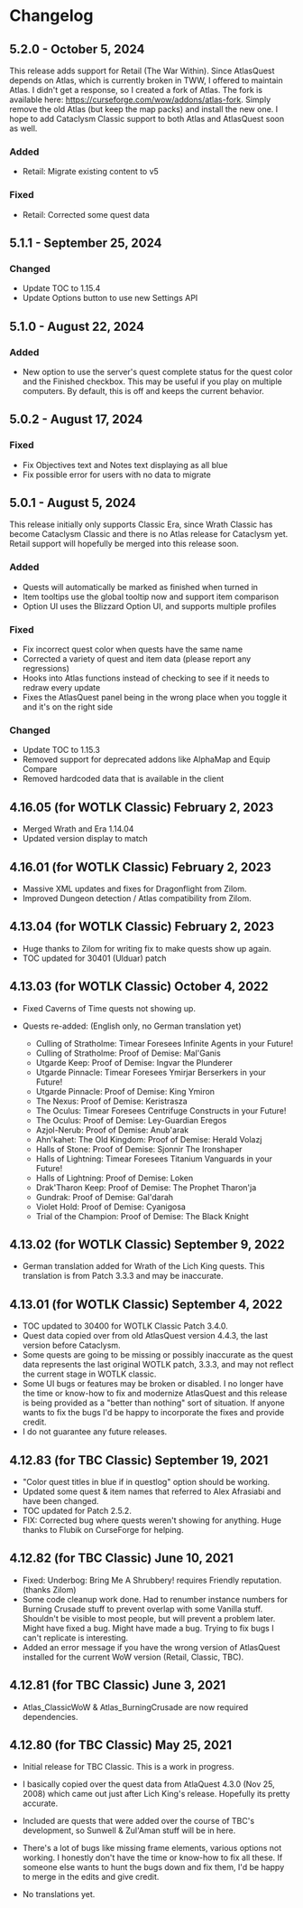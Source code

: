 # Changelog

## 5.2.0 - October 5, 2024

This release adds support for Retail (The War Within). Since AtlasQuest depends on Atlas, which is currently broken in TWW, I offered to maintain Atlas. I didn't get a response, so I created a fork of Atlas. The fork is available here: https://curseforge.com/wow/addons/atlas-fork. Simply remove the old Atlas (but keep the map packs) and install the new one. I hope to add Cataclysm Classic support to both Atlas and AtlasQuest soon as well.

### Added

- Retail: Migrate existing content to v5

### Fixed

- Retail: Corrected some quest data

## 5.1.1 - September 25, 2024

### Changed

- Update TOC to 1.15.4
- Update Options button to use new Settings API

## 5.1.0 - August 22, 2024

### Added

- New option to use the server's quest complete status for the quest color and the Finished checkbox. This may be useful if you play on multiple computers. By default, this is off and keeps the current behavior.

## 5.0.2 - August 17, 2024

### Fixed

- Fix Objectives text and Notes text displaying as all blue
- Fix possible error for users with no data to migrate


## 5.0.1 - August 5, 2024

This release initially only supports Classic Era, since Wrath Classic has become Cataclysm Classic and there is no Atlas release for Cataclysm yet. Retail support will hopefully be merged into this release soon.

### Added

- Quests will automatically be marked as finished when turned in
- Item tooltips use the global tooltip now and support item comparison
- Option UI uses the Blizzard Option UI, and supports multiple profiles

### Fixed

- Fix incorrect quest color when quests have the same name
- Corrected a variety of quest and item data (please report any regressions)
- Hooks into Atlas functions instead of checking to see if it needs to redraw every update
- Fixes the AtlasQuest panel being in the wrong place when you toggle it and it's on the right side

### Changed

- Update TOC to 1.15.3
- Removed support for deprecated addons like AlphaMap and Equip Compare
- Removed hardcoded data that is available in the client




## 4.16.05  (for WOTLK Classic)  February 2, 2023

- Merged Wrath and Era 1.14.04
- Updated version display to match




## 4.16.01  (for WOTLK Classic)  February 2, 2023

- Massive XML updates and fixes for Dragonflight from Zilom.
- Improved Dungeon detection / Atlas compatibility from Zilom.




## 4.13.04  (for WOTLK Classic)  February 2, 2023

- Huge thanks to Zilom for writing fix to make quests show up again.
- TOC updated for 30401 (Ulduar) patch




## 4.13.03  (for WOTLK Classic)  October 4, 2022

- Fixed Caverns of Time quests not showing up.

- Quests re-added:  (English only, no German translation yet)
	- Culling of Stratholme: Timear Foresees Infinite Agents in your Future!
	- Culling of Stratholme: Proof of Demise: Mal'Ganis
	- Utgarde Keep: Proof of Demise: Ingvar the Plunderer
	- Utgarde Pinnacle: Timear Foresees Ymirjar Berserkers in your Future!
	- Utgarde Pinnacle: Proof of Demise: King Ymiron
	- The Nexus: Proof of Demise: Keristrasza
	- The Oculus: Timear Foresees Centrifuge Constructs in your Future!
	- The Oculus: Proof of Demise: Ley-Guardian Eregos
	- Azjol-Nerub: Proof of Demise: Anub'arak
	- Ahn'kahet: The Old Kingdom: Proof of Demise: Herald Volazj
	- Halls of Stone: Proof of Demise: Sjonnir The Ironshaper
	- Halls of Lightning: Timear Foresees Titanium Vanguards in your Future!
	- Halls of Lightning: Proof of Demise: Loken
	- Drak'Tharon Keep: Proof of Demise: The Prophet Tharon'ja
	- Gundrak: Proof of Demise: Gal'darah
	- Violet Hold: Proof of Demise: Cyanigosa
	- Trial of the Champion: Proof of Demise: The Black Knight




## 4.13.02  (for WOTLK Classic)  September 9, 2022

- German translation added for Wrath of the Lich King quests.  This translation is from Patch 3.3.3 and may be inaccurate.




## 4.13.01  (for WOTLK Classic)  September 4, 2022

- TOC updated to 30400 for WOTLK Classic Patch 3.4.0.
- Quest data copied over from old AtlasQuest version 4.4.3, the last version before Cataclysm.
- Some quests are going to be missing or possibly inaccurate as the quest data represents the last original WOTLK patch, 3.3.3, and may not reflect the current stage in WOTLK classic.
- Some UI bugs or features may be broken or disabled.  I no longer have the time or know-how to fix and modernize AtlasQuest and this release is being provided as a "better than nothing" sort of situation.  If anyone wants to fix the bugs I'd be happy to incorporate the fixes and provide credit.
- I do not guarantee any future releases.




## 4.12.83  (for TBC Classic)  September 19, 2021

- "Color quest titles in blue if in questlog" option should be working.
- Updated some quest & item names that referred to Alex Afrasiabi and have been changed.
- TOC updated for Patch 2.5.2.
- FIX: Corrected bug where quests weren't showing for anything.  Huge thanks to Flubik on CurseForge for helping.




## 4.12.82  (for TBC Classic)  June 10, 2021

- Fixed: Underbog: Bring Me A Shrubbery! requires Friendly reputation.  (thanks Zilom)
- Some code cleanup work done.  Had to renumber instance numbers for Burning Crusade stuff to prevent overlap with some Vanilla stuff.  Shouldn't be visible to most people, but will prevent a problem later.  Might have fixed a bug.  Might have made a bug.  Trying to fix bugs I can't replicate is interesting.
- Added an error message if you have the wrong version of AtlasQuest installed for the current WoW version (Retail, Classic, TBC).




## 4.12.81  (for TBC Classic)  June 3, 2021

- Atlas_ClassicWoW & Atlas_BurningCrusade are now required dependencies.



## 4.12.80 (for TBC Classic)  May 25, 2021

- Initial release for TBC Classic.  This is a work in progress.

- I basically copied over the quest data from AtlaQuest 4.3.0 (Nov 25, 2008) which came out just after Lich King's release.  Hopefully its pretty accurate.

- Included are quests that were added over the course of TBC's development, so Sunwell & Zul'Aman stuff will be in here.

- There's a lot of bugs like missing frame elements, various options not working.  I honestly don't have the time or know-how to fix all these.  If someone else wants to hunt the bugs down and fix them, I'd be happy to merge in the edits and give credit.

- No translations yet.
